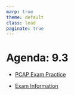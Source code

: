 ```yaml
---
marp: true
theme: default
class: lead
paginate: true
---
```


<!-- headingDivider: 1 -->
<!-- backgroundColor: black -->
<!-- class: invert -->

# Agenda: 9.3

- [PCAP Exam Practice](https://github.com/whlapinel/whlapinel.github.io/blob/main/docs/courses/python-ii-programming-honors/unit-9/lesson-9.3/files/practice_problems3.md)

- [Exam Information](https://github.com/whlapinel/whlapinel.github.io/blob/main/docs/courses/python-ii-programming-honors/unit-9/files/exam_info.md)
